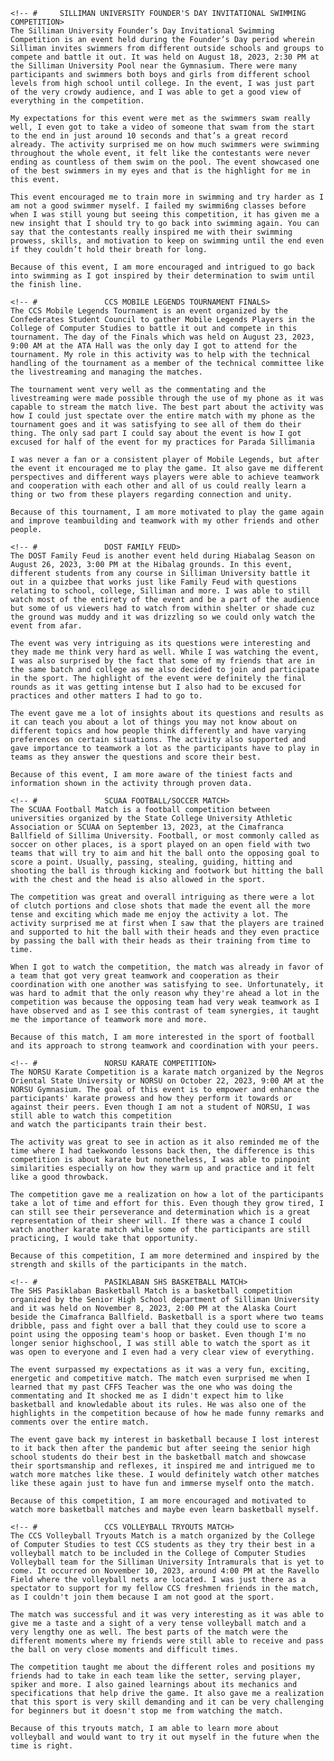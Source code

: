     <!-- #     SILLIMAN UNIVERSITY FOUNDER'S DAY INVITATIONAL SWIMMING COMPETITION>
    The Silliman University Founder’s Day Invitational Swimming Competition is an event held during the Founder’s Day period wherein Silliman invites swimmers from different outside schools and groups to compete and battle it out. It was held on August 18, 2023, 2:30 PM at the Silliman University Pool near the Gymnasium. There were many participants and swimmers both boys and girls from different school levels from high school until college. In the event, I was just part of the very crowdy audience, and I was able to get a good view of everything in the competition.

	My expectations for this event were met as the swimmers swam really well, I even got to take a video of someone that swam from the start to the end in just around 10 seconds and that’s a great record already. The activity surprised me on how much swimmers were swimming throughout the whole event, it felt like the contestants were never ending as countless of them swim on the pool. The event showcased one of the best swimmers in my eyes and that is the highlight for me in this event.

	This event encouraged me to train more in swimming and try harder as I am not a good swimmer myself. I failed my swimmi6ng classes before when I was still young but seeing this competition, it has given me a new insight that I should try to go back into swimming again. You can say that the contestants really inspired me with their swimming prowess, skills, and motivation to keep on swimming until the end even if they couldn’t hold their breath for long.

	Because of this event, I am more encouraged and intrigued to go back into swimming as I got inspired by their determination to swim until the finish line.

    <!-- #               CCS MOBILE LEGENDS TOURNAMENT FINALS>
    The CCS Mobile Legends Tournament is an event organized by the Confederates Student Council to gather Mobile Legends Players in the College of Computer Studies to battle it out and compete in this tournament. The day of the Finals which was held on August 23, 2023, 9:00 AM at the ATA Hall was the only day I got to attend for the tournament. My role in this activity was to help with the technical handling of the tournament as a member of the technical committee like the livestreaming and managing the matches.

    The tournament went very well as the commentating and the livestreaming were made possible through the use of my phone as it was capable to stream the match live. The best part about the activity was how I could just spectate over the entire match with my phone as the tournament goes and it was satisfying to see all of them do their thing. The only sad part I could say about the event is how I got excused for half of the event for my practices for Parada Sillimania

    I was never a fan or a consistent player of Mobile Legends, but after the event it encouraged me to play the game. It also gave me different perspectives and different ways players were able to achieve teamwork and cooperation with each other and all of us could really learn a thing or two from these players regarding connection and unity. 

    Because of this tournament, I am more motivated to play the game again and improve teambuilding and teamwork with my other friends and other people.

    <!-- #               DOST FAMILY FEUD>
    The DOST Family Feud is another event held during Hiabalag Season on August 26, 2023, 3:00 PM at the Hibalag grounds. In this event, different students from any course in Silliman University battle it out in a quizbee that works just like Family Feud with questions relating to school, college, Silliman and more. I was able to still watch most of the entirety of the event and be a part of the audience but some of us viewers had to watch from within shelter or shade cuz the ground was muddy and it was drizzling so we could only watch the event from afar.

    The event was very intriguing as its questions were interesting and they made me think very hard as well. While I was watching the event, I was also surprised by the fact that some of my friends that are in the same batch and college as me also decided to join and participate in the sport. The highlight of the event were definitely the final rounds as it was getting intense but I also had to be excused for practices and other matters I had to go to.

    The event gave me a lot of insights about its questions and results as it can teach you about a lot of things you may not know about on different topics and how people think differently and have varying preferences on certain situations. The activity also supported and gave importance to teamwork a lot as the participants have to play in teams as they answer the questions and score their best.

    Because of this event, I am more aware of the tiniest facts and information shown in the activity through proven data.

    <!-- #               SCUAA FOOTBALL/SOCCER MATCH>
    The SCUAA Football Match is a football competition between universities organized by the State College University Athletic Association or SCUAA on September 13, 2023, at the Cimafranca Ballfield of Sillima University. Football, or most commonly called as soccer on other places, is a sport played on an open field with two teams that will try to aim and hit the ball onto the opposing goal to score a point. Usually, passing, stealing, guiding, hitting and shooting the ball is through kicking and footwork but hitting the ball with the chest and the head is also allowed in the sport. 

    The competition was great and overall intriguing as there were a lot of clutch portions and close shots that made the event all the more tense and exciting which made me enjoy the activity a lot. The activity surprised me at first when I saw that the players are trained and supported to hit the ball with their heads and they even practice by passing the ball with their heads as their training from time to time.

    When I got to watch the competition, the match was already in favor of a team that got very great teamwork and cooperation as their coordination with one another was satisfying to see. Unfortunately, it was hard to admit that the only reason why they're ahead a lot in the competition was because the opposing team had very weak teamwork as I have observed and as I see this contrast of team synergies, it taught me the importance of teamwork more and more.

    Because of this match, I am more interested in the sport of football and its approach to strong teamwork and coordination with your peers.

    <!-- #               NORSU KARATE COMPETITION>
    The NORSU Karate Competition is a karate match organized by the Negros Oriental State University or NORSU on October 22, 2023, 9:00 AM at the NORSU Gymnasium. The goal of this event is to empower and enhance the participants' karate prowess and how they perform it towards or against their peers. Even though I am not a student of NORSU, I was still able to watch this competition
    and watch the participants train their best.

    The activity was great to see in action as it also reminded me of the time where I had taekwondo lessons back then, the difference is this competition is about karate but nonetheless, I was able to pinpoint similarities especially on how they warm up and practice and it felt like a good throwback.

    The competition gave me a realization on how a lot of the participants take a lot of time and effort for this. Even though they grow tired, I can still see their perseverance and determination which is a great representation of their sheer will. If there was a chance I could watch another karate match while some of the participants are still practicing, I would take that opportunity.

    Because of this competition, I am more determined and inspired by the strength and skills of the participants in the match.

    <!-- #               PASIKLABAN SHS BASKETBALL MATCH>
    The SHS Pasiklaban Basketball Match is a basketball competition organized by the Senior High School department of Silliman University and it was held on November 8, 2023, 2:00 PM at the Alaska Court beside the Cimafranca Ballfield. Basketball is a sport where two teams dribble, pass and fight over a ball that they could use to score a point using the opposing team's hoop or basket. Even though I'm no longer senior highschool, I was still able to watch the sport as it was open to everyone and I even had a very clear view of everything.

    The event surpassed my expectations as it was a very fun, exciting, energetic and competitive match. The match even surprised me when I learned that my past CFFS Teacher was the one who was doing the commentating and It shocked me as I didn't expect him to like basketball and knowledable about its rules. He was also one of the highlights in the competition because of how he made funny remarks and comments over the entire match.

    The event gave back my interest in basketball because I lost interest to it back then after the pandemic but after seeing the senior high school students do their best in the basketball match and showcase their sportsmanship and reflexes, it inspired me and intrigued me to watch more matches like these. I would definitely watch other matches like these again just to have fun and immerse myself onto the match.

    Because of this competition, I am more encouraged and motivated to watch more basketball matches and maybe even learn basketball myself.

    <!-- #               CCS VOLLEYBALL TRYOUTS MATCH>
    The CCS Volleyball Tryouts Match is a match organized by the College of Computer Studies to test CCS students as they try their best in a volleyball match to be included in the College of Computer Studies Volleyball team for the Silliman University Intramurals that is yet to come. It occurred on November 10, 2023, around 4:00 PM at the Ravello Field where the volleyball nets are located. I was just there as a spectator to support for my fellow CCS freshmen friends in the match, as I couldn't join them because I am not good at the sport.

    The match was successful and it was very interesting as it was able to give me a taste and a sight of a very tense volleyball match and a very lengthy one as well. The best parts of the match were the different moments where my friends were still able to receive and pass the ball on very close moments and difficult times. 

    The competition taught me about the different roles and positions my friends had to take in each team like the setter, serving player, spiker and more. I also gained learnings about its mechanics and specifications that help drive the game. It also gave me a realization that this sport is very skill demanding and it can be very challenging for beginners but it doesn't stop me from watching the match.

    Because of this tryouts match, I am able to learn more about volleyball and would want to try it out myself in the future when the time is right.
    